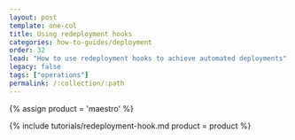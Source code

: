 ```yaml
---
layout: post
template: one-col
title: Using redeployment hooks
categories: how-to-guides/deployment
order: 32
lead: "How to use redeployment hooks to achieve automated deployments"
legacy: false
tags: ["operations"]
permalink: /:collection/:path
---
```


{% assign product = 'maestro' %}

{% include tutorials/redeployment-hook.md product = product %}
